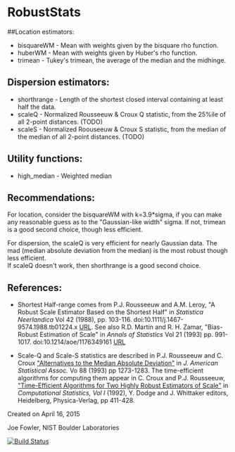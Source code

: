 # RobustStats

##Location estimators:
* bisquareWM     - Mean with weights given by the bisquare rho function.
* huberWM        - Mean with weights given by Huber's rho function.
* trimean        - Tukey's trimean, the average of the median and the midhinge.

## Dispersion estimators:
* shorthrange    - Length of the shortest closed interval containing at least half the data.  
* scaleQ         - Normalized Rousseeuw & Croux Q statistic, from the 25%ile of all 2-point distances. (TODO)
* scaleS         - Normalized Roouseeuw & Croux S statistic, from the median of the median of all 2-point distances. (TODO)

## Utility functions:
* high_median    - Weighted median

## Recommendations:
For location, consider the bisquareWM with k=3.9*sigma, if you can make any reasonable
guess as to the "Gaussian-like width" sigma.  If not, trimean is a good second choice, though less
efficient.

For dispersion, the scaleQ is very efficient for nearly Gaussian data.  The mad (median absolute
deviation from the median) is the most robust though less efficient.  
If scaleQ doesn't work, then shorthrange is a good second choice.

## References:
* Shortest Half-range comes from P.J. Rousseeuw and A.M. Leroy, "A Robust Scale Estimator Based on the Shortest Half" in _Statistica Neerlandica_ Vol 42 (1988), pp. 103-116. doi:10.1111/j.1467-9574.1988.tb01224.x [URL](http://onlinelibrary.wiley.com/doi/10.1111/j.1467-9574.1988.tb01224.x/abstract). See also R.D. Martin and R. H. Zamar, "Bias-Robust Estimation of Scale" in _Annals of Statistics_ Vol 21 (1993) pp. 991-1017.  doi:10.1214/aoe/1176349161 [URL](http://projecteuclid.org/euclid.aos/1176349161)

* Scale-Q and Scale-S statistics are described in P.J. Rousseeuw and C. Croux ["Alternatives to the Median Absolute Deviation"](http://www.jstor.org/stable/2291267) in _J. American Statistical Assoc._ Vo 88 (1993) pp 1273-1283. The time-efficient algorithms for computing them appear in C. Croux and P.J. Rousseeuw, ["Time-Efficient Algorithms for Two Highly Robust Estimators of Scale"](ftp://ftp.win.ua.ac.be/pub/preprints/92/Timeff92.pdf) in _Computational Statistics, Vol I_ (1992), Y. Dodge and J. Whittaker editors, Heidelberg, Physica-Verlag, pp 411-428.

Created on April 16, 2015

Joe Fowler, NIST Boulder Laboratories

[![Build Status](https://travis-ci.org/joefowler/RobustStats.jl.svg?branch=master)](https://travis-ci.org/joefowler/RobustStats.jl)
